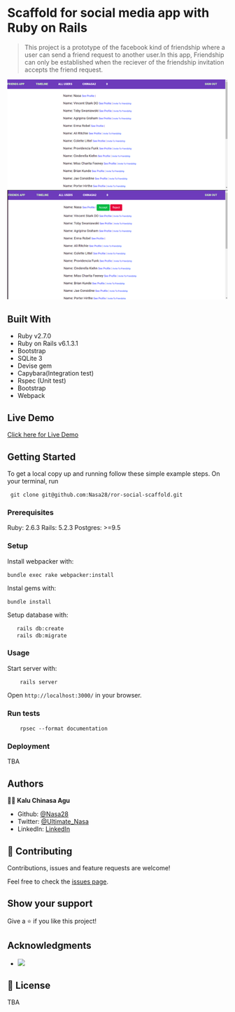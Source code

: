 # Scaffold for social media app with Ruby on Rails

> This project is a prototype of the facebook kind of friendship where a user can send a friend request to another user.In this app, Friendship can only be established when the reciever of the friendship invitation accepts the friend request.

![screenshot](./app/assets/images/image1.png)
![screenshot](./app/assets/images/image2.png)

## Built With

- Ruby v2.7.0
- Ruby on Rails v6.1.3.1
- Bootstrap
- SQLite 3
- Devise gem
- Capybara(Integration test)
- Rspec (Unit test)
- Bootstrap
- Webpack


## Live Demo

[Click here for Live Demo](https://lit-depths-99700.herokuapp.com/)


## Getting Started

To get a local copy up and running follow these simple example steps.
On your terminal, run 
```
 git clone git@github.com:Nasa28/ror-social-scaffold.git

```

### Prerequisites

Ruby: 2.6.3
Rails: 5.2.3
Postgres: >=9.5

### Setup

Install webpacker with:

```
bundle exec rake webpacker:install
```

Instal gems with:

```
bundle install
```

Setup database with:

```
   rails db:create
   rails db:migrate
```

### Usage

Start server with:

```
    rails server
```

Open `http://localhost:3000/` in your browser.

### Run tests

```
    rpsec --format documentation
```

### Deployment

TBA

## Authors

👨‍💻 **Kalu Chinasa Agu**

- Github: [@Nasa28](https://github.com/Nasa28)
-  Twitter: [@Ultimate_Nasa](https://twitter.com/Ultimate_Nasa)
- LinkedIn: [LinkedIn](https://www.linkedin.com/in/kalu-chinasa-agu-a15080103/)

## 🤝 Contributing

Contributions, issues and feature requests are welcome!

Feel free to check the [issues page](issues/).

## Show your support

Give a ⭐️ if you like this project!

## Acknowledgments


-  ![](https://img.shields.io/badge/Microverse-blueviolet)


## 📝 License

TBA

